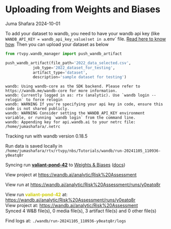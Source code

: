 # Uploading from Weights and Biases
Juma Shafara
2024-10-01

<!-- WARNING: THIS FILE WAS AUTOGENERATED! DO NOT EDIT! -->

To add your dataset to wandb, you need to have your wandb api key (like
`WANDB_API_KEY = wandb_api_key_value)set in a`.env\` file. [Read here to
know how](). Then you can upload your dataset as below

``` python
from rtvpy.wandb_manager import push_wandb_artifact

push_wandb_artifact(file_path='2022_data_selected.csv', 
            job_type='2022_dataset_for_testing',
            artifact_type='dataset',
            description='sample dataset for testing')
```

    wandb: Using wandb-core as the SDK backend. Please refer to https://wandb.me/wandb-core for more information.
    wandb: Currently logged in as: rtv (analytic). Use `wandb login --relogin` to force relogin
    wandb: WARNING If you're specifying your api key in code, ensure this code is not shared publicly.
    wandb: WARNING Consider setting the WANDB_API_KEY environment variable, or running `wandb login` from the command line.
    wandb: Appending key for api.wandb.ai to your netrc file: /home/jumashafara/.netrc

Tracking run with wandb version 0.18.5

Run data is saved locally in <code>/home/jumashafara/rtv/rtvpy/nbs/Tutorials/wandb/run-20241105_110936-y0eatq8r</code>

Syncing run <strong><a href='https://wandb.ai/analytic/Risk%20Assessment/runs/y0eatq8r' target="_blank">valiant-pond-42</a></strong> to <a href='https://wandb.ai/analytic/Risk%20Assessment' target="_blank">Weights & Biases</a> (<a href='https://wandb.me/run' target="_blank">docs</a>)<br/>

 View project at <a href='https://wandb.ai/analytic/Risk%20Assessment' target="_blank">https://wandb.ai/analytic/Risk%20Assessment</a>

 View run at <a href='https://wandb.ai/analytic/Risk%20Assessment/runs/y0eatq8r' target="_blank">https://wandb.ai/analytic/Risk%20Assessment/runs/y0eatq8r</a>

 View run <strong style="color:#cdcd00">valiant-pond-42</strong> at: <a href='https://wandb.ai/analytic/Risk%20Assessment/runs/y0eatq8r' target="_blank">https://wandb.ai/analytic/Risk%20Assessment/runs/y0eatq8r</a><br/> View project at: <a href='https://wandb.ai/analytic/Risk%20Assessment' target="_blank">https://wandb.ai/analytic/Risk%20Assessment</a><br/>Synced 4 W&B file(s), 0 media file(s), 3 artifact file(s) and 0 other file(s)

Find logs at: <code>./wandb/run-20241105_110936-y0eatq8r/logs</code>
